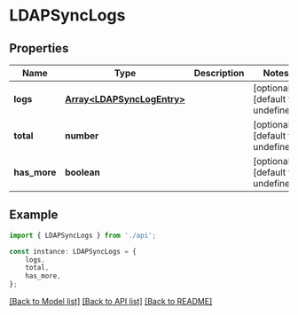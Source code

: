 # LDAPSyncLogs


## Properties

Name | Type | Description | Notes
------------ | ------------- | ------------- | -------------
**logs** | [**Array&lt;LDAPSyncLogEntry&gt;**](LDAPSyncLogEntry.md) |  | [optional] [default to undefined]
**total** | **number** |  | [optional] [default to undefined]
**has_more** | **boolean** |  | [optional] [default to undefined]

## Example

```typescript
import { LDAPSyncLogs } from './api';

const instance: LDAPSyncLogs = {
    logs,
    total,
    has_more,
};
```

[[Back to Model list]](../README.md#documentation-for-models) [[Back to API list]](../README.md#documentation-for-api-endpoints) [[Back to README]](../README.md)
